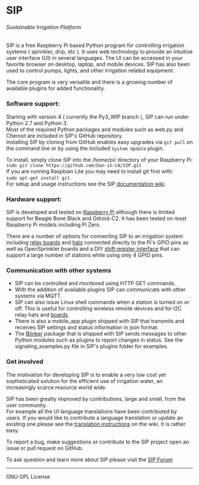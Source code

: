 # SIP
###### Sustainable Irrigation Platform

SIP is a free Raspberry Pi based Python program for controlling irrigation systems ( sprinkler, drip, etc ). It uses web technology to provide an intuitive user interface (UI) in several languages. The UI can be accessed in your favorite browser on desktop, laptop, and mobile devices.
SIP has also been used to control pumps, lights, and other Irrigation related equipment.

The core program is very versatile and there is a growing number of available plugins for added functionality.

### Software support:
Starting with version 4 ( currently the Py3_WIP branch ), SIP can run under Python 2.7 and Python 3.\
Most of the required Python packages and modules such as web.py and Cheroot are included in SIP's GitHub repository.\
Installing SIP by cloning from GitHub enables easy upgrades via `git pull` on the command line or by using the included `System Update` plugin.

To install, simply clone SIP into the /home/pi/ directory of your Raspberry Pi:  
`sudo git clone https://github.com/Dan-in-CA/SIP.git`\
If you are running Raspbian Lite you may need to install git first with:\
`sudo apt-get install git`.\
For setup and usage instructions see the SIP [documentation  wiki](https://github.com/Dan-in-CA/SIP/wiki).

### Hardware support:
SIP is developed and tested on [Raspberry Pi](https://www.raspberrypi.org/products/) although there is limited support for Beagle Bone Black and Odroid-C2. It has been tested on most Raspberry Pi models including Pi Zero.

There are a number of options for connecting SIP to an irrigation system including [relay boards](https://www.sainsmart.com/products/8-channel-5v-relay-module) and [hats](https://www.seeedstudio.com/DockerPi-4-Channel-Relay-p-4096.html) connected directly to the Pi's GPIO pins as well as OpenSprinkler boards and a DIY [shift register interface](https://github.com/Dan-in-CA/sip/wiki/Relay-interface) that can support a large number of stations while using only 4 GPIO pins.

### Communication with other systems
- SIP can be controlled and monitored using HTTP GET commands.
- With the addition of available plugins SIP can communicate with other systems via MQTT.
- SIP can also issue Linux shell commands when a station is turned on or off. This is useful for controlling wireless remote devices and for I2C relay hats and [boards](https://www.tindie.com/products/jap/8-channel-relay-board-for-raspberry-pi-and-arduino/).
- There is also a mobile_app plugin shipped with SIP that transmits and receives SIP settings and status information in json format.
- The [Blinker](https://pythonhosted.org/blinker/) package that is shipped with SIP sends messages to other Python modules such as plugins to report changes in status. See the signaling_examples.py file in SIP's plugins folder for examples.

### Get involved
The motivation for developing SIP is to enable a very low cost yet sophisticated solution for the efficient use of irrigation water, an increasingly scarce resource world wide.

SIP has been greatly improved by contributions, large and small, from the user community.\
For example all the UI language translations have been contributed by users. If you would like to contribute a language translation or update an existing one please see the [translation instructions](https://github.com/Dan-in-CA/SIP/wiki/Translation-doc) on the wiki. It is rather easy.

To report a bug, make suggestions or contribute to the SIP project open an issue or pull request on GitHub.

To ask question and learn more about SIP please visit the
 [SIP Forum](http://nosack.com/sipforum/index.php)

-----------------------------------------------------------------

GNU GPL License
